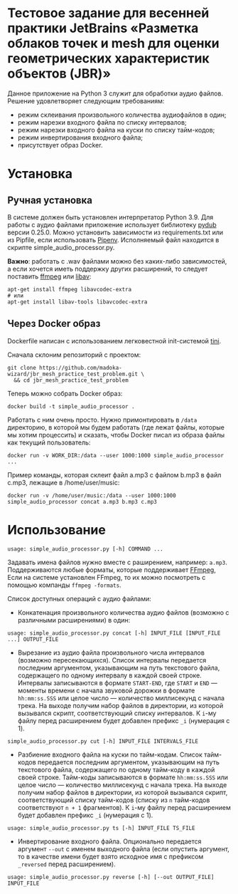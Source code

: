 # Тестовое задание для весенней практики JetBrains «Разметка облаков точек и mesh для оценки геометрических характеристик объектов (JBR)»

Данное приложение на Python 3 служит для обработки аудио файлов. Решение удовлетворяет следующим требованиям:
- режим склеивания произвольного количества аудиофайлов в один;
- режим нарезки входного файла по списку интервалов;
- режим нарезки входного файла на куски по списку тайм-кодов;
- режим инвертирования входного файла;
- присутствует образ Docker.

# Установка
## Ручная установка
В системе должен быть установлен интерпретатор Python 3.9. Для работы с аудио файлами приложение использует библиотеку
[pydub](https://pydub.com) версии 0.25.0. Можно установить зависимости из requirements.txt или из Pipfile,
если использовать [Pipenv](https://pipenv.pypa.io). Исполняемый файл находится в скрипте simple_audio_processor.py.

**Важно**: работать с .wav файлами можно без каких-либо зависимостей, а если хочется иметь поддержку других расширений,
то следует поставить [ffmpeg](https://www.ffmpeg.org/) или [libav](https://libav.org/):
```shell
apt-get install ffmpeg libavcodec-extra
# или
apt-get install libav-tools libavcodec-extra
```

## Через Docker образ
Dockerfile написан с использованием легковестной init-системой [tini](https://github.com/krallin/tini).

Сначала склоним репозиторий с проектом:
```shell
git clone https://github.com/madoka-wizard/jbr_mesh_practice_test_problem.git \
  && cd jbr_mesh_practice_test_problem
```

Теперь можно собрать Docker образ:
```shell
docker build -t simple_audio_processor .
```

Работать с ним очень просто. Нужно примонтировать в `/data` директорию, в которой мы будем работать (где лежат файлы,
которые мы хотим процессить) и сказать, чтобы Docker писал из образа файлы как текущий пользователь:
```shell
docker run -v WORK_DIR:/data --user 1000:1000 simple_audio_processor ...
```

Пример команды, которая склеит файл a.mp3 с файлом b.mp3 в файл c.mp3, лежащие в /home/user/music:
```shell
docker run -v /home/user/music:/data --user 1000:1000 simple_audio_processor concat a.mp3 b.mp3 c.mp3
```

# Использование
```
usage: simple_audio_processor.py [-h] COMMAND ...
```

Задавать имена файлов нужно вместе с раширением, например: `a.mp3`.
Поддерживаются любые форматы, которые поддерживает [FFmpeg](https://www.ffmpeg.org/general.html#File-Formats),
Если на системе установлен FFmpeg, то их можно посмотреть с помощью компанды `ffmpeg -formats`.

Список доступных операций с аудио файлами:
- Конкатенация произвольного количества аудио файлов (возможно с различными расширениями) в один:
```shell
usage: simple_audio_processor.py concat [-h] INPUT_FILE [INPUT_FILE ...] OUTPUT_FILE
```
- Вырезание из аудио файла произвольного числа интервалов (возможно пересекающихся). 
Список интервалы передается последним аргументом, указывающим на путь текстового файла,
содержащего по одному интервалу в каждой своей строке. Интервалы записываются в формате `START-END`,
где `START` и `END` — моменты времени с начала звуковой дорожки в формате `hh:mm:ss.SSS` или целое число
— количество миллисекунд с начала трека. На выходе получим набор файлов в директории,
из которой вызывался скрипт, соответствующий списку интервалов. К `i`-му файлу перед
расширением будет добавлен префикс `_i` (нумерация с 1).
```shell
simple_audio_processor.py cut [-h] INPUT_FILE INTERVALS_FILE
```
- Разбиение входного файла на куски по тайм-кодам. Список тайм-кодов передается последним аргументом,
указывающим на путь текстового файла, содержащего по одному тайм-коду в каждой своей строке. Тайм-коды записываются
в формате `hh:mm:ss.SSS` или целое число — количество миллисекунд с начала трека. На выходе получим набор файлов в
директории, из которой вызывался скрипт, соответствующий списку тайм-кодов (списку из
`n` тайм-кодов соответствуют `n + 1` фрагментов). К `i`-му файлу перед
расширением будет добавлен префикс `_i` (нумерация с 1).
```shell
usage: simple_audio_processor.py ts [-h] INPUT_FILE TS_FILE
```
- Инвертирование входного файла. Опционально передается аргумент `--out` с именем
выходного файла (если опустить аргумент, то в качестве имени будет
взято исходное имя с префиксом `_reversed` перед расширением).
```shell
usage: simple_audio_processor.py reverse [-h] [--out OUTPUT_FILE] INPUT_FILE
```
